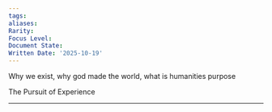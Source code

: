 ```yaml
---
tags:
aliases:
Rarity:
Focus Level:
Document State:
Written Date: '2025-10-19'
---
```

Why we exist, why god made the world, what is humanities purpose

The Pursuit of Experience
- - -
